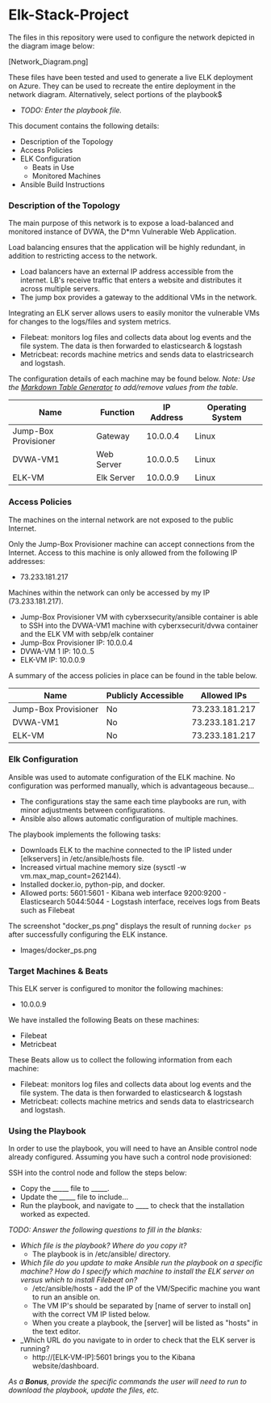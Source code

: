 # Elk-Stack-Project

The files in this repository were used to configure the network depicted in the diagram image below:

[Network_Diagram.png]

These files have been tested and used to generate a live ELK deployment on Azure. They can be used to recreate the entire deployment in the network diagram. Alternatively, select portions of the playbook$

  - _TODO: Enter the playbook file._

This document contains the following details:
- Description of the Topology
- Access Policies
- ELK Configuration
  - Beats in Use
  - Monitored Machines
- Ansible Build Instructions

### Description of the Topology

The main purpose of this network is to expose a load-balanced and monitored instance of DVWA, the D*mn Vulnerable Web Application.

Load balancing ensures that the application will be highly redundant, in addition to restricting access to the network.
- Load balancers have an external IP address accessible from the internet. LB's receive traffic that enters a website and distributes it across multiple servers.
- The jump box provides a gateway to the additional VMs in the network.

Integrating an ELK server allows users to easily monitor the vulnerable VMs for changes to the logs/files and system metrics.
- Filebeat: monitors log files and collects data about log events and the file system. The data is then forwarded to elasticsearch & logstash
- Metricbeat: records machine metrics and sends data to elastricsearch and logstash.

The configuration details of each machine may be found below.
_Note: Use the [Markdown Table Generator](http://www.tablesgenerator.com/markdown_tables) to add/remove values from the table_.

| Name                | Function   | IP Address | Operating System |
|---------------------|------------|------------|------------------|
| Jump-Box Provisioner| Gateway    | 10.0.0.4   | Linux            |
| DVWA-VM1            | Web Server | 10.0.0.5   | Linux            |
| ELK-VM              | Elk Server | 10.0.0.9   | Linux            |

### Access Policies

The machines on the internal network are not exposed to the public Internet.

Only the Jump-Box Provisioner machine can accept connections from the Internet. Access to this machine is only allowed from the following IP addresses:
- 73.233.181.217

Machines within the network can only be accessed by my IP (73.233.181.217).
- Jump-Box Provisioner VM with cyberxsecurity/ansible container is able to SSH into the DVWA-VM1 machine with cyberxsecurit/dvwa container and the ELK VM with sebp/elk container
- Jump-Box Provisioner IP: 10.0.0.4
- DVWA-VM 1 IP: 10.0..5
- ELK-VM IP: 10.0.0.9

A summary of the access policies in place can be found in the table below.

| Name                 | Publicly Accessible | Allowed IPs    |
|----------------------|---------------------|----------------|
| Jump-Box Provisioner | No                  | 73.233.181.217 |
| DVWA-VM1             | No                  | 73.233.181.217 |
| ELK-VM               | No                  | 73.233.181.217 |

### Elk Configuration

Ansible was used to automate configuration of the ELK machine. No configuration was performed manually, which is advantageous because...
- The configurations stay the same each time playbooks are run, with minor adjustments between configurations.
- Ansible also allows automatic configuration of multiple machines.

The playbook implements the following tasks:
- Downloads ELK to the machine connected to the IP listed under [elkservers] in /etc/ansible/hosts file.
- Increased virtual machine memory size (sysctl -w vm.max_map_count=262144).
- Installed docker.io, python-pip, and docker.
- Allowed ports:
    5601:5601 - Kibana web interface
    9200:9200 - Elasticsearch
    5044:5044 - Logstash interface, receives logs from Beats such as Filebeat

The screenshot "docker_ps.png" displays the result of running `docker ps` after successfully configuring the ELK instance.
- Images/docker_ps.png

### Target Machines & Beats
This ELK server is configured to monitor the following machines:
- 10.0.0.9

We have installed the following Beats on these machines:
- Filebeat
- Metricbeat

These Beats allow us to collect the following information from each machine:
- Filebeat: monitors log files and collects data about log events and the file system. The data is then forwarded to elasticsearch & logstash
- Metricbeat: collects machine metrics and sends data to elastricsearch and logstash.

### Using the Playbook
In order to use the playbook, you will need to have an Ansible control node already configured. Assuming you have such a control node provisioned:

SSH into the control node and follow the steps below:
- Copy the _____ file to _____.
- Update the _____ file to include...
- Run the playbook, and navigate to ____ to check that the installation worked as expected.

_TODO: Answer the following questions to fill in the blanks:_
- _Which file is the playbook? Where do you copy it?_
  - The playbook is in /etc/ansible/ directory.
- _Which file do you update to make Ansible run the playbook on a specific machine? How do I specify which machine to install the ELK server on versus which to install Filebeat on?_
  - /etc/ansible/hosts - add the IP of the VM/Specific machine you want to run an ansible on.
  - The VM IP's should be separated by [name of server to install on] with the correct VM IP listed below.
  - When you create a playbook, the [server] will be listed as "hosts" in the text editor.
- _Which URL do you navigate to in order to check that the ELK server is running?
  - http://[ELK-VM-IP]:5601 brings you to the Kibana website/dashboard.

_As a **Bonus**, provide the specific commands the user will need to run to download the playbook, update the files, etc._
